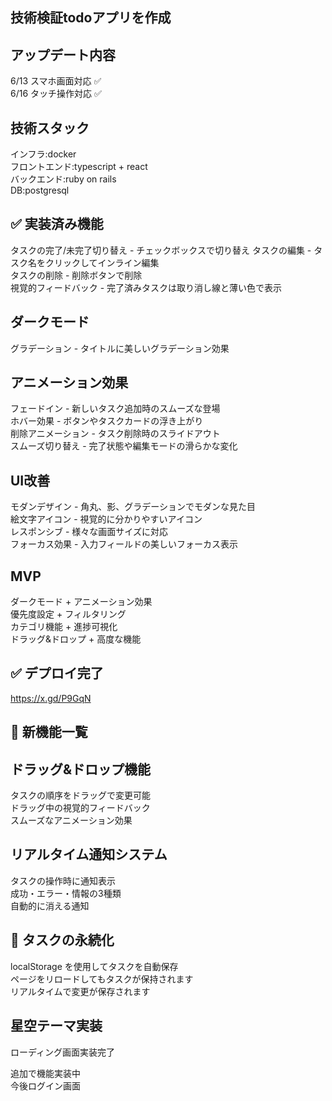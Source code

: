 ## 技術検証todoアプリを作成  

## アップデート内容  
6/13 スマホ画面対応 ✅  
6/16 タッチ操作対応 ✅  

## 技術スタック  
インフラ:docker  
フロントエンド:typescript + react  
バックエンド:ruby on rails  
DB:postgresql  

## ✅ 実装済み機能  
タスクの完了/未完了切り替え - チェックボックスで切り替え 
タスクの編集 - タスク名をクリックしてインライン編集  
タスクの削除 - 削除ボタンで削除  
視覚的フィードバック - 完了済みタスクは取り消し線と薄い色で表示  

## ダークモード  
グラデーション - タイトルに美しいグラデーション効果  

## アニメーション効果  
フェードイン - 新しいタスク追加時のスムーズな登場  
ホバー効果 - ボタンやタスクカードの浮き上がり  
削除アニメーション - タスク削除時のスライドアウト  
スムーズ切り替え - 完了状態や編集モードの滑らかな変化  

## UI改善  
モダンデザイン - 角丸、影、グラデーションでモダンな見た目  
絵文字アイコン - 視覚的に分かりやすいアイコン  
レスポンシブ - 様々な画面サイズに対応  
フォーカス効果 - 入力フィールドの美しいフォーカス表示  

## MVP  
ダークモード + アニメーション効果  
優先度設定 + フィルタリング  
カテゴリ機能 + 進捗可視化  
ドラッグ&ドロップ + 高度な機能  

## ✅ デプロイ完了  
https://x.gd/P9GqN


## 🚀 新機能一覧  

## ドラッグ&ドロップ機能  
タスクの順序をドラッグで変更可能  
ドラッグ中の視覚的フィードバック  
スムーズなアニメーション効果  

## リアルタイム通知システム  
タスクの操作時に通知表示  
成功・エラー・情報の3種類  
自動的に消える通知  

## 💾 タスクの永続化  
localStorage を使用してタスクを自動保存  
ページをリロードしてもタスクが保持されます  
リアルタイムで変更が保存されます  

## 星空テーマ実装  
ローディング画面実装完了

追加で機能実装中  
今後ログイン画面